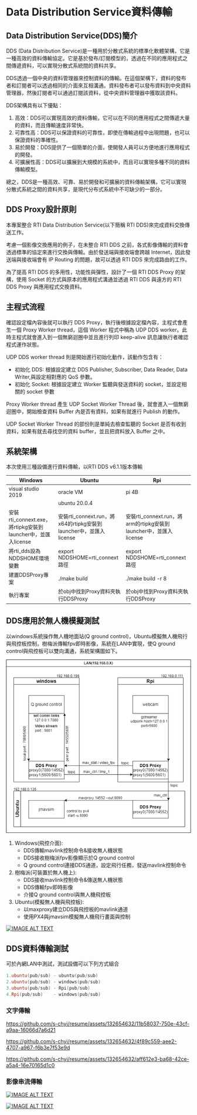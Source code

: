 # Data Distribution Service資料傳輸

## Data Distribution Service(DDS)簡介

DDS (Data Distribution Service)是一種用於分散式系統的標準化軟體架構，它是一種高效的資料傳輸協定。它是基於發布/訂閱模型的，透過在不同的應用程式之間傳遞資料，可以實現分散式系統間的資料共享。

DDS透過一個中央的資料管理器來控制資料的傳輸。在這個架構下，資料的發布者和訂閱者可以透過相同的介面來互相溝通。資料發布者可以發布資料到中央資料管理器，然後訂閱者可以通過訂閱該資料，從中央資料管理器中獲取該資料。

DDS架構具有以下優點：

1. 高效：DDS可以實現高效的資料傳輸，它可以在不同的應用程式之間傳遞大量的資料，而且傳輸速度非常快。
2. 可靠性高：DDS可以保證資料的可靠性，即使在傳輸過程中出現問題，也可以保證資料的準確性。
3. 易於開發：DDS提供了一個簡單的介面，使開發人員可以方便地進行應用程式的開發。
4. 可擴展性高：DDS可以擴展到大規模的系統中，而且可以實現多種不同的資料傳輸模型。

總之，DDS是一種高效、可靠、易於開發和可擴展的資料傳輸架構，它可以實現分散式系統之間的資料共享，是現代分布式系統中不可缺少的一部分。

## DDS Proxy設計原則

本專案整合 RTI Data Distribution Service(以下簡稱 RTI DDS)來完成資料交換傳送工作。

考慮一個影像交換應用的例子，在未整合 RTI DDS 之前，各式影像傳輸的資料會透過標準的協定來進行交換與傳輸。由於發送端與接收端會跨越 Internet，因此發送端與接收端會有 IP Routing 的問題，故可以透過 RTI DDS 來完成路由的工作。

為了提高 RTI DDS 的多用性，功能性與彈性，設計了一個 RTI DDS Proxy 的架構，使用 Socket 的方式與原本的應用程式溝通並透過 RTI DDS 與遠方的 RTI DDS Proxy 與應用程式交換資料。

## 主程式流程

確認設定檔內容後就可以執行 DDS Proxy，執行後根據設定檔內容，主程式會產生一個 Proxy Worker thread，這個 Worker 程式中稱為 UDP DDS worker。此時主程式就會進入到一個無窮迴圈中並且進行列印 keep-alive 訊息讓執行者確認程式運作狀態。

UDP DDS worker thread 則是開始進行初始化動作，該動作包含有：

- 初始化 DDS: 根據設定建立 DDS Publisher, Subscriber, Data Reader, Data Writer,與設定相對應的 QoS 參數。
- 初始化 Socket: 根據設定建立 Worker 監聽與發送資料的 socket，並設定相關的 socket 參數

Proxy Worker thread 產生 UDP Socket Worker Thread 後，就會進入一個無窮迴圈中，開始檢查資料 Buffer 內是否有資料，如果有就進行 Publish 的動作。

UDP Socket Worker Thread 的部份則是單純去檢查監聽的 Socket 是否有收到資料，如果有就去尋找空的資料 buffer，並且把資料放入 Buffer 之中。

## 系統架構

本次使用三種設備進行資料傳輸，以RTI DDS v6.1.1版本傳輸

| Windows | Ubuntu | Rpi |
| --- | --- | --- |
| visual studio 2019 | oracle VM | pi 4B |
|  | ubuntu 20.0.4 |  |
| 安裝rti_connext.exe，將rtipkg安裝到launcher中，並匯入license | 安裝rti_connext.run，將x64的rtipkg安裝到launcher中，並匯入license | 安裝rti_connext.run，將arm的rtipkg安裝到launcher中，並匯入license |
| 將rti_dds設為NDDSHOME環境變數 | export NDDSHOME=rti_connext路徑 | export NDDSHOME=rti_connext路徑 |
| 建置DDSProxy專案 | ./make build | ./make build -r 8 |
| 執行專案 | 於obj中找到Proxy資料夾執行DDSProxy | 於obj中找到Proxy資料夾執行DDSProxy |

## DDS應用於無人機模擬測試

以windows系統操作無人機地面站(Q ground control)，Ubuntu模擬無人機飛行與飛控板控制，樹梅派傳輸fpv即時影像，系統在LAN中實現，使Q ground control與飛控板可以雙向溝通，系統架構圖如下。

![mav_ub.png](Data%20Distribution%20Service%E8%B3%87%E6%96%99%E5%82%B3%E8%BC%B8%20c742a7d2a93f43deb2b8280604cd2191/mav_ub.png)

1. Windows(飛控介面):
    - DDS傳輸mavlink控制命令&接收無人機狀態
    - DDS接收樹梅派fpv影像顯示於Q ground control
    - Q ground control連接DDS通道，設定飛行任務，發送mavlink控制命令
2. 樹梅派(可裝置於無人機上):
    - DDS接收mavlink控制命令&傳送無人機狀態
    - DDS傳輸fpv即時影像
    - 介接Q ground control與無人機飛控板
3. Ubuntu(模擬無人機與飛控板):
    - 以maxproxy建立DDS與飛控板的mavlink通道
    - 使用PX4與jmavsim模擬無人機飛行畫面與控制

[![IMAGE ALT TEXT](http://img.youtube.com/vi/NC8ULOcJn54/0.jpg)](https://youtu.be/NC8ULOcJn54)

## DDS資料傳輸測試

可於內網LAN中測試，測試設備可以下列方式組合

```powershell
1.ubuntu(pub/sub) - ubuntu(pub/sub)
2.ubuntu(pub/sub) - windows(pub/sub)
3.ubuntu(pub/sub) - Rpi(pub/sub)
4.Rpi(pub/sub)    - windows(pub/sub)
```

### 文字傳輸


https://github.com/s-chyi/resume/assets/132654632/11b58037-750e-43cf-a9aa-16066d7a6d21


https://github.com/s-chyi/resume/assets/132654632/4f89c559-aee2-4707-a967-f6b3e7f53e9d


https://github.com/s-chyi/resume/assets/132654632/aff612e3-ba68-42ce-a5a4-16e70165d1c0




### 影像串流傳輸


[![IMAGE ALT TEXT](http://img.youtube.com/vi/q_44d48UKtc/0.jpg)](https://youtu.be/q_44d48UKtc)

[![IMAGE ALT TEXT](http://img.youtube.com/vi/xSobP4yC1Uc/0.jpg)](https://youtu.be/xSobP4yC1Uc)
